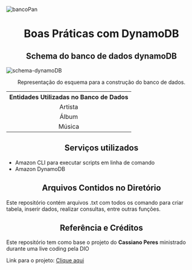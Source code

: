 ![bancoPan](https://user-images.githubusercontent.com/26884429/231639616-2a9cb883-2eac-4207-9f82-51fac4fcc2e8.png)

<h1 align="center">Boas Práticas com DynamoDB</h1>

<h2 align="center">Schema do banco de dados dynamoDB</h2>

![schema-dynamoDB](https://user-images.githubusercontent.com/26884429/231640310-c21de261-a7f8-4da2-8edf-6a7f4e45e479.png)
<p align="center">Representação do esquema para a construção do banco de dados.</p>

<div align="center">
  <table>
    <th align="center">Entidades Utilizadas no Banco de Dados</th>
    <tr>
      <td align="center">Artista</td>
    </tr>
    <tr>
      <td align="center">Álbum</td>
    </tr>
    <tr>
      <td align="center">Música</td>
    </tr>
  </table>
</div>

<h2 align="center">Serviços utilizados</h2>
<ul>
  <li>Amazon CLI para executar scripts em linha de comando</li>
  <li>Amazon DynamoDB</li>
</ul>

<h2 align="center">Arquivos Contidos no Diretório</h2>
<p>Este repositório contém arquivos .txt com todos os comando para criar tabela, inserir dados, realizar consultas, entre outras funções.</p>

<h2 align="center">Referência e Créditos</h2>
<p>Este repositório tem como base o projeto do <strong>Cassiano Peres</strong> ministrado durante uma live coding pela DIO</p>
<p>Link para o projeto: <a href="https://github.com/cassianobrexbit/dio-live-dynamodb">Clique aqui</a></p>
